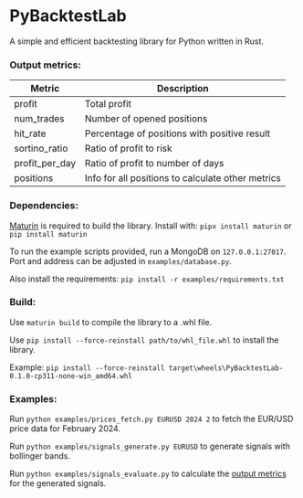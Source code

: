 # PyBacktestLab
A simple and efficient backtesting library for Python written in Rust.

### Output metrics:
| Metric | Description |
| ------ | ----------- |
| profit | Total profit |
| num_trades | Number of opened positions |
| hit_rate | Percentage of positions with positive result |
| sortino_ratio | Ratio of profit to risk |
| profit_per_day | Ratio of profit to number of days |
| positions | Info for all positions to calculate other metrics |

### Dependencies:
[Maturin](https://github.com/PyO3/maturin) is required to build the library.
Install with:
`pipx install maturin` or `pip install maturin`

To run the example scripts provided, run a MongoDB on `127.0.0.1:27017`.
Port and address can be adjusted in `examples/database.py`.

Also install the requirements:
`pip install -r examples/requirements.txt`

### Build:
Use `maturin build` to compile the library to a .whl file.

Use `pip install --force-reinstall path/to/whl_file.whl` to install the library.

Example: `pip install --force-reinstall target\wheels\PyBacktestLab-0.1.0-cp311-none-win_amd64.whl`

### Examples:
Run `python examples/prices_fetch.py EURUSD 2024 2` to fetch the EUR/USD price data for February 2024.

Run `python examples/signals_generate.py EURUSD` to generate signals with bollinger bands.

Run `python examples/signals_evaluate.py` to calculate the [output metrics](#Output_metrics) for the generated signals.